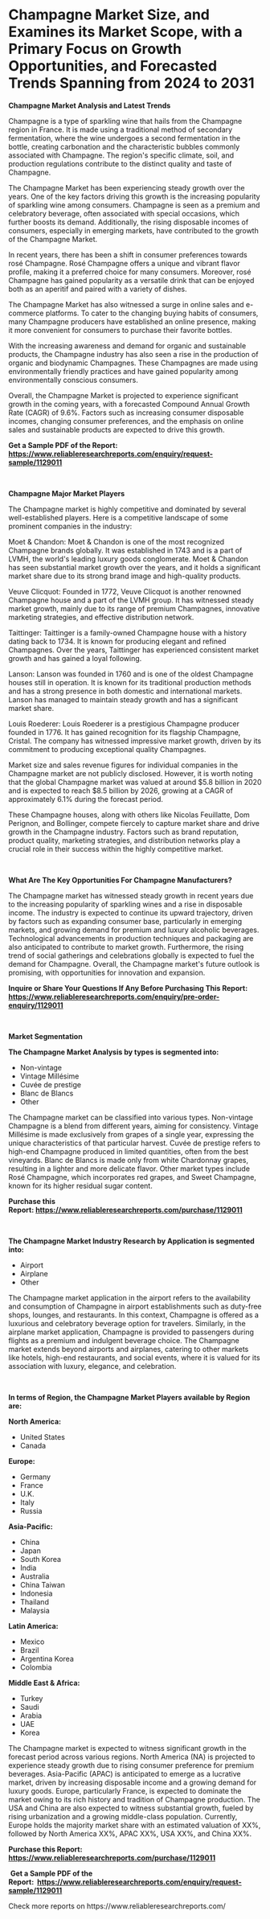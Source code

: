 <p><h1>Champagne Market Size, and Examines its Market Scope, with a Primary Focus on Growth Opportunities, and Forecasted Trends Spanning from 2024 to 2031</h1></p><p><strong>Champagne Market Analysis and Latest Trends</strong></p>
<p><p>Champagne is a type of sparkling wine that hails from the Champagne region in France. It is made using a traditional method of secondary fermentation, where the wine undergoes a second fermentation in the bottle, creating carbonation and the characteristic bubbles commonly associated with Champagne. The region's specific climate, soil, and production regulations contribute to the distinct quality and taste of Champagne.</p><p>The Champagne Market has been experiencing steady growth over the years. One of the key factors driving this growth is the increasing popularity of sparkling wine among consumers. Champagne is seen as a premium and celebratory beverage, often associated with special occasions, which further boosts its demand. Additionally, the rising disposable incomes of consumers, especially in emerging markets, have contributed to the growth of the Champagne Market.</p><p>In recent years, there has been a shift in consumer preferences towards rosé Champagne. Rosé Champagne offers a unique and vibrant flavor profile, making it a preferred choice for many consumers. Moreover, rosé Champagne has gained popularity as a versatile drink that can be enjoyed both as an aperitif and paired with a variety of dishes.</p><p>The Champagne Market has also witnessed a surge in online sales and e-commerce platforms. To cater to the changing buying habits of consumers, many Champagne producers have established an online presence, making it more convenient for consumers to purchase their favorite bottles.</p><p>With the increasing awareness and demand for organic and sustainable products, the Champagne industry has also seen a rise in the production of organic and biodynamic Champagnes. These Champagnes are made using environmentally friendly practices and have gained popularity among environmentally conscious consumers.</p><p>Overall, the Champagne Market is projected to experience significant growth in the coming years, with a forecasted Compound Annual Growth Rate (CAGR) of 9.6%. Factors such as increasing consumer disposable incomes, changing consumer preferences, and the emphasis on online sales and sustainable products are expected to drive this growth.</p></p>
<p><strong>Get a Sample PDF of the Report:&nbsp; <a href="https://www.reliableresearchreports.com/enquiry/request-sample/1129011">https://www.reliableresearchreports.com/enquiry/request-sample/1129011</a></strong></p>
<p>&nbsp;</p>
<p><strong>Champagne Major Market Players</strong></p>
<p><p>The Champagne market is highly competitive and dominated by several well-established players. Here is a competitive landscape of some prominent companies in the industry:</p><p>Moet & Chandon: Moet & Chandon is one of the most recognized Champagne brands globally. It was established in 1743 and is a part of LVMH, the world's leading luxury goods conglomerate. Moet & Chandon has seen substantial market growth over the years, and it holds a significant market share due to its strong brand image and high-quality products.</p><p>Veuve Clicquot: Founded in 1772, Veuve Clicquot is another renowned Champagne house and a part of the LVMH group. It has witnessed steady market growth, mainly due to its range of premium Champagnes, innovative marketing strategies, and effective distribution network.</p><p>Taittinger: Taittinger is a family-owned Champagne house with a history dating back to 1734. It is known for producing elegant and refined Champagnes. Over the years, Taittinger has experienced consistent market growth and has gained a loyal following.</p><p>Lanson: Lanson was founded in 1760 and is one of the oldest Champagne houses still in operation. It is known for its traditional production methods and has a strong presence in both domestic and international markets. Lanson has managed to maintain steady growth and has a significant market share.</p><p>Louis Roederer: Louis Roederer is a prestigious Champagne producer founded in 1776. It has gained recognition for its flagship Champagne, Cristal. The company has witnessed impressive market growth, driven by its commitment to producing exceptional quality Champagnes.</p><p>Market size and sales revenue figures for individual companies in the Champagne market are not publicly disclosed. However, it is worth noting that the global Champagne market was valued at around $5.8 billion in 2020 and is expected to reach $8.5 billion by 2026, growing at a CAGR of approximately 6.1% during the forecast period.</p><p>These Champagne houses, along with others like Nicolas Feuillatte, Dom Perignon, and Bollinger, compete fiercely to capture market share and drive growth in the Champagne industry. Factors such as brand reputation, product quality, marketing strategies, and distribution networks play a crucial role in their success within the highly competitive market.</p></p>
<p>&nbsp;</p>
<p><strong>What Are The Key Opportunities For Champagne Manufacturers?</strong></p>
<p><p>The Champagne market has witnessed steady growth in recent years due to the increasing popularity of sparkling wines and a rise in disposable income. The industry is expected to continue its upward trajectory, driven by factors such as expanding consumer base, particularly in emerging markets, and growing demand for premium and luxury alcoholic beverages. Technological advancements in production techniques and packaging are also anticipated to contribute to market growth. Furthermore, the rising trend of social gatherings and celebrations globally is expected to fuel the demand for Champagne. Overall, the Champagne market's future outlook is promising, with opportunities for innovation and expansion.</p></p>
<p><strong>Inquire or Share Your Questions If Any Before Purchasing This Report: <a href="https://www.reliableresearchreports.com/enquiry/pre-order-enquiry/1129011">https://www.reliableresearchreports.com/enquiry/pre-order-enquiry/1129011</a></strong></p>
<p>&nbsp;</p>
<p><strong>Market Segmentation</strong></p>
<p><strong>The Champagne Market Analysis by types is segmented into:</strong></p>
<p><ul><li>Non-vintage</li><li>Vintage Millésime</li><li>Cuvée de prestige</li><li>Blanc de Blancs</li><li>Other</li></ul></p>
<p><p>The Champagne market can be classified into various types. Non-vintage Champagne is a blend from different years, aiming for consistency. Vintage Millésime is made exclusively from grapes of a single year, expressing the unique characteristics of that particular harvest. Cuvée de prestige refers to high-end Champagne produced in limited quantities, often from the best vineyards. Blanc de Blancs is made only from white Chardonnay grapes, resulting in a lighter and more delicate flavor. Other market types include Rosé Champagne, which incorporates red grapes, and Sweet Champagne, known for its higher residual sugar content.</p></p>
<p><strong>Purchase this Report:&nbsp;<a href="https://www.reliableresearchreports.com/purchase/1129011">https://www.reliableresearchreports.com/purchase/1129011</a></strong></p>
<p>&nbsp;</p>
<p><strong>The Champagne Market Industry Research by Application is segmented into:</strong></p>
<p><ul><li>Airport</li><li>Airplane</li><li>Other</li></ul></p>
<p><p>The Champagne market application in the airport refers to the availability and consumption of Champagne in airport establishments such as duty-free shops, lounges, and restaurants. In this context, Champagne is offered as a luxurious and celebratory beverage option for travelers. Similarly, in the airplane market application, Champagne is provided to passengers during flights as a premium and indulgent beverage choice. The Champagne market extends beyond airports and airplanes, catering to other markets like hotels, high-end restaurants, and social events, where it is valued for its association with luxury, elegance, and celebration.</p></p>
<p>&nbsp;</p>
<p><strong>In terms of Region, the Champagne Market Players available by Region are:</strong></p>
<p>
    <p> <strong> North America: </strong>
        <ul>
            <li>United States</li>
            <li>Canada</li>
        </ul>
        </p> 
    <p> <strong> Europe: </strong>
        <ul>
            <li>Germany</li>
            <li>France</li>
            <li>U.K.</li>
            <li>Italy</li>
            <li>Russia</li>
        </ul>
        </p> 
    <p> <strong> Asia-Pacific: </strong>
        <ul>
            <li>China</li>
            <li>Japan</li>
            <li>South Korea</li>
            <li>India</li>
            <li>Australia</li>
            <li>China Taiwan</li>
            <li>Indonesia</li>
            <li>Thailand</li>
            <li>Malaysia</li>
        </ul>
        </p> 
    <p> <strong> Latin America: </strong>
        <ul>
            <li>Mexico</li>
            <li>Brazil</li>
            <li>Argentina Korea</li>
            <li>Colombia</li>
        </ul>
        </p> 
    <p> <strong> Middle East & Africa: </strong>
        <ul>
            <li>Turkey</li>
            <li>Saudi</li>
            <li>Arabia</li>
            <li>UAE</li>
            <li>Korea</li>
        </ul>
    </p>
    </p>
<p><p>The Champagne market is expected to witness significant growth in the forecast period across various regions. North America (NA) is projected to experience steady growth due to rising consumer preference for premium beverages. Asia-Pacific (APAC) is anticipated to emerge as a lucrative market, driven by increasing disposable income and a growing demand for luxury goods. Europe, particularly France, is expected to dominate the market owing to its rich history and tradition of Champagne production. The USA and China are also expected to witness substantial growth, fueled by rising urbanization and a growing middle-class population. Currently, Europe holds the majority market share with an estimated valuation of XX%, followed by North America XX%, APAC XX%, USA XX%, and China XX%.</p></p>
<p><strong>Purchase this Report: <a href="https://www.reliableresearchreports.com/purchase/1129011">https://www.reliableresearchreports.com/purchase/1129011</a></strong></p>
<p>&nbsp;<strong>Get a Sample PDF of the Report:&nbsp;&nbsp;<a href="https://www.reliableresearchreports.com/enquiry/request-sample/1129011">https://www.reliableresearchreports.com/enquiry/request-sample/1129011</a></strong></p>
<p><strong></strong></p>
<p>Check more reports on https://www.reliableresearchreports.com/</p>